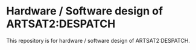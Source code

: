 Hardware / Software design of ARTSAT2:DESPATCH
========
This repository is for hardware / software design of ARTSAT2:DESPATCH.
